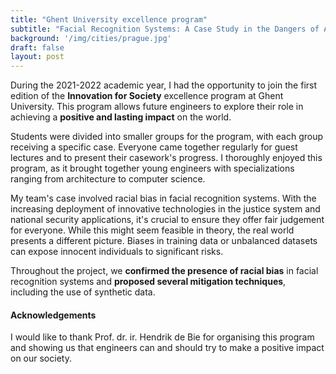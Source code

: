 ```yaml
---
title: "Ghent University excellence program"
subtitle: "Facial Recognition Systems: A Case Study in the Dangers of AI"
background: '/img/cities/prague.jpg'
draft: false
layout: post
---
```


During the 2021-2022 academic year, I had the opportunity to join the first edition of the **Innovation for Society** excellence program at Ghent University. This program allows future engineers to explore their role in achieving a **positive and lasting impact** on the world.

Students were divided into smaller groups for the program, with each group receiving a specific case. Everyone came together regularly for guest lectures and to present their casework's progress. I thoroughly enjoyed this program, as it brought together young engineers with specializations ranging from architecture to computer science.


My team's case involved racial bias in facial recognition systems. With the increasing deployment of innovative technologies in the justice system and national security applications, it's crucial to ensure they offer fair judgement for everyone. While this might seem feasible in theory, the real world presents a different picture. Biases in training data or unbalanced datasets can expose innocent individuals to significant risks.

Throughout the project, we **confirmed the presence of racial bias** in facial recognition systems and **proposed several mitigation techniques**, including the use of synthetic data.

#### Acknowledgements
I would like to thank Prof. dr. ir. Hendrik de Bie for organising this program and showing us that engineers can and should try to make a positive impact on our society.